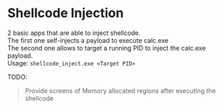 # Shellcode Injection

2 basic apps that are able to inject shellcode.</br>
The first one self-injects a payload to execute calc.exe</br>
The second one allows to target a running PID to inject the calc.exe payload.</br>
Usage: `shellcode_inject.exe <Target PID>`

TODO:
> Provide screens of Memory allocated regions after executing the shellcode

